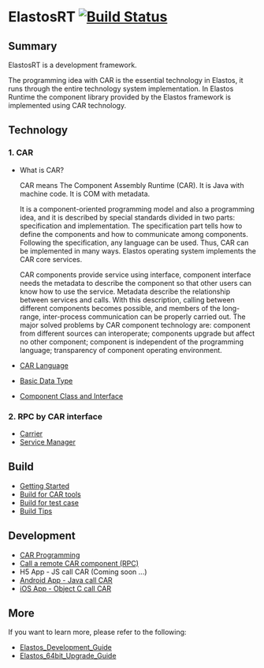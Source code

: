# ElastosRT [![Build Status](https://travis-ci.org/elastos/Elastos.RT.svg?branch=master)](https://travis-ci.org/elastos/Elastos.RT)

## Summary

ElastosRT is a development framework.

The programming idea with CAR is the essential technology in Elastos, it runs through the entire technology system implementation. In Elastos Runtime the component library provided by the Elastos framework is implemented using CAR technology.

## Technology

### 1. CAR

- What is CAR?

  CAR means The Component Assembly Runtime (CAR). It is Java with machine code. It is COM with metadata.

  It is a component-oriented programming model and also a programming idea, and it is described by special standards divided in two parts: specification and implementation. The specification part tells how to define the components and how to communicate among components. Following the specification, any language can be used. Thus, CAR can be implemented in many ways. Elastos operating system implements the CAR core services.

  CAR components provide service using interface, component interface needs the metadata to describe the component so that other users can know how to use the service. Metadata describe the relationship between services and calls. With this description, calling between different components becomes possible, and members of the long-range, inter-process communication can be properly carried out. The major solved problems by CAR component technology are: component from different sources can interoperate; components upgrade but affect no other component; component is independent of the programming language; transparency of component operating environment.

- [CAR Language](Docs/CAR_Language.md)
- [Basic Data Type](Docs/CAR_Language.md#2.Data-Type)
- [Component Class and Interface](Docs/CAR_Language.md#3.Keywords)

### 2. RPC by CAR interface

- [Carrier](Docs/Elastos_Carrier.md)
- [Service Manager](Docs/Service_Manager.md)

## Build

- [Getting Started](Docs/getting_started.md)
- [Build for CAR tools](Docs/How_to_build_CAR_tools_such_as_carc.md)
- [Build for test case](Docs/How_to_run_test_on_ubuntu.md)
- [Build Tips](Docs/build_tips.md)

## Development

- [CAR Programming](Docs/How_To_Write_A_Car_Component.md)
- [Call a remote CAR component (RPC)](Docs/How_To_Call_A_Remote_CAR_Component.md)
- H5 App - JS call CAR (Coming soon ...)
- [Android App - Java call CAR](Sources/Sample/HelloCarDemo/Android/HelloElastosDemo/README.md)
- [iOS App - Object C call CAR](Sources/Sample/HelloCarDemo/iOS/app/README.md)

## More

If you want to learn more, please refer to the following:

- [Elastos_Development_Guide](Docs/Elastos_Development_Guide.md)
- [Elastos_64bit_Upgrade_Guide](Docs/Elastos_64bit_Upgrade_Guide.md)
